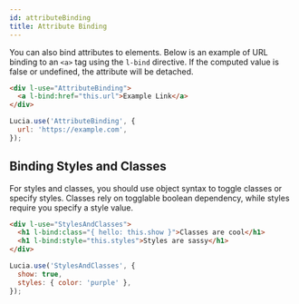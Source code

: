 ```yaml
---
id: attributeBinding
title: Attribute Binding
---
```


You can also bind attributes to elements. Below is an example of URL binding to an `<a>` tag using the `l-bind` directive. If the computed value is false or undefined, the attribute will be detached.

```html
<div l-use="AttributeBinding">
  <a l-bind:href="this.url">Example Link</a>
</div>
```

```js
Lucia.use('AttributeBinding', {
  url: 'https://example.com',
});
```

## Binding Styles and Classes

For styles and classes, you should use object syntax to toggle classes or specify styles. Classes rely on togglable boolean dependency, while styles require you specify a style value.

```html
<div l-use="StylesAndClasses">
  <h1 l-bind:class="{ hello: this.show }">Classes are cool</h1>
  <h1 l-bind:style="this.styles">Styles are sassy</h1>
</div>
```

```javascript
Lucia.use('StylesAndClasses', {
  show: true,
  styles: { color: 'purple' },
});
```
